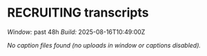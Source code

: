 # RECRUITING transcripts
_Window:_ past 48h
_Build:_ 2025-08-16T10:49:00Z

_No caption files found (no uploads in window or captions disabled)._ 
